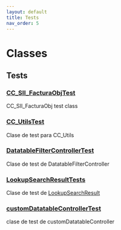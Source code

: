 ```yaml
---
layout: default
title: Tests
nav_order: 5
---
```


# Classes

## Tests

### [CC_SII_FacturaObjTest](/Tests/CC_SII_FacturaObjTest.md)

CC_SII_FacturaObj test class

### [CC_UtilsTest](/Tests/CC_UtilsTest.md)

Clase de test para CC_Utils

### [DatatableFilterControllerTest](/Tests/DatatableFilterControllerTest.md)

Clase de test de DatatableFilterController

### [LookupSearchResultTests](/Tests/LookupSearchResultTests.md)

Clase de test de [LookupSearchResult](/Controllers/LookupSearchResult.md)

### [customDatatableControllerTest](/Tests/customDatatableControllerTest.md)

clase de test de customDatatableController
